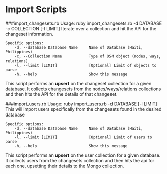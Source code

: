 Import Scripts
=============================

###import_changesets.rb
	Usage: ruby import_changesets.rb -d DATABASE -c COLLECTION  [-l LIMIT]
		Iterate over a collection and hit the API for the changeset information.

	Specific options:
	    -d, --database Database Name     Name of Database (Haiti, Philippines)
	    -c, --Collection Name            Type of OSM object (nodes, ways, relations)
	    -l, --limit [LIMIT]              [Optional] Limit of objects to parse
	    -h, --help                       Show this message

This script performs an **upsert** on the changeset collection for a given database.  It collects changesets from the nodes/ways/relations collections and then hits the API for the details of that changeset.



###import_users.rb
	Usage: ruby import_users.rb -d DATABASE  [-l LIMIT]
		This will import users specifically from the changesets found in the desired database
	
	Specific options:
	    -d, --database Database Name     Name of Database (Haiti, Philippines)
	    -l, --limit [LIMIT]              [Optional] Limit of users to parse
	    -h, --help                       Show this message

This script performs an **upsert** on the user collection for a given database.  It collects users from the changesets collection and then hits the api for each one, upsetting their details to the Mongo collection.

